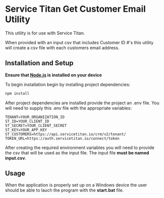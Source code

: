 # Service Titan Get Customer Email Utility

This utility is for use with Service Titan.

When provided with an input csv that includes Customer ID #'s this utility will create a csv file with each customers email address.


## Installation and Setup

**Ensure that [Node.js](https://nodejs.org/en/) is installed on your device**

To begin installation begin by installing project dependencies:

```sh
npm install
```

After project dependencies are installed provide the project an .env file.
You will need to supply this .env file with the appropriate variables:

```
TENANT=YOUR_ORGANIZATION_ID
ST_ID=YOUR_CLIENT_ID
ST_SECRET=YOUR_CLIENT_SECRET
ST_KEY=YOUR_APP_KEY
ST_CUSTOMERS=https://api.servicetitan.io/crm/v2/tenant/
TOKEN_URL=https://auth.servicetitan.io/connect/token
```

After creating the required environment variables you will need to provide the csv that will be used as the input file.
The input file **must be named input.csv**.

## Usage

When the application is properly set up on a Windows device the user should be able to lauch the program with the **start.bat** file.
